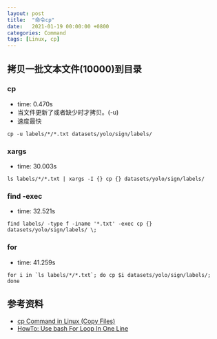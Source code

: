 ```yaml
---
layout: post
title:  "命令cp"
date:   2021-01-19 00:00:00 +0800
categories: Command
tags: [Linux, cp]
---
```


## 拷贝一批文本文件(10000)到目录
### cp
* time: 0.470s
* 当文件更新了或者缺少时才拷贝。(-u)
* 速度最快
```shell
cp -u labels/*/*.txt datasets/yolo/sign/labels/
```

### xargs
* time: 30.003s
```shell
ls labels/*/*.txt | xargs -I {} cp {} datasets/yolo/sign/labels/
```

### find -exec
* time: 32.521s
```shell
find labels/ -type f -iname '*.txt' -exec cp {} datasets/yolo/sign/labels/ \;
```

### for
* time: 41.259s
```shell
for i in `ls labels/*/*.txt`; do cp $i datasets/yolo/sign/labels/; done
```

## 参考资料
* [cp Command in Linux (Copy Files)](https://linuxize.com/post/cp-command-in-linux/)
* [HowTo: Use bash For Loop In One Line](https://www.cyberciti.biz/faq/linux-unix-bash-for-loop-one-line-command/)

